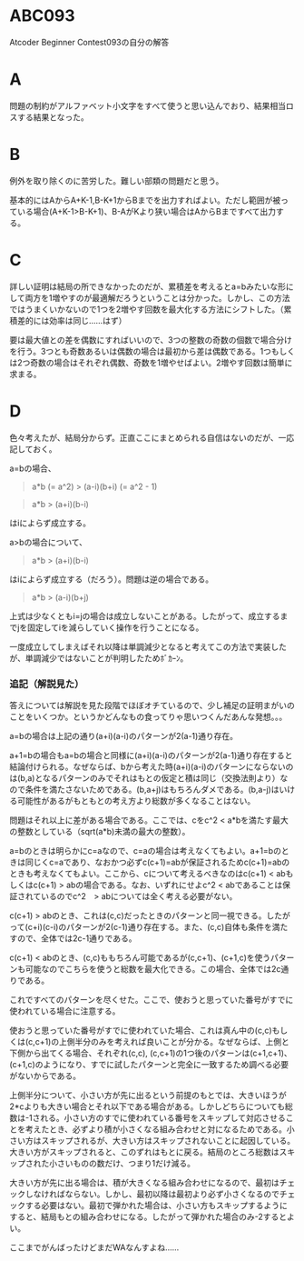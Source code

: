 # ABC093
Atcoder Beginner Contest093の自分の解答

# A
問題の制約がアルファベット小文字をすべて使うと思い込んでおり、結果相当ロスする結果となった。

# B
例外を取り除くのに苦労した。難しい部類の問題だと思う。

基本的にはAからA+K-1,B-K+1からBまでを出力すればよい。ただし範囲が被っている場合(A+K-1>B-K+1)、B-AがKより狭い場合はAからBまですべて出力する。

# C
詳しい証明は結局の所できなかったのだが、累積差を考えるとa=bみたいな形にして両方を1増やすのが最適解だろうということは分かった。しかし、この方法ではうまくいかないので1つを2増やす回数を最大化する方法にシフトした。（累積差的には効率は同じ……はず）

要は最大値との差を偶数にすればいいので、3つの整数の奇数の個数で場合分けを行う。3つとも奇数あるいは偶数の場合は最初から差は偶数である。1つもしくは2つ奇数の場合はそれぞれ偶数、奇数を1増やせばよい。2増やす回数は簡単に求まる。

# D
色々考えたが、結局分からず。正直ここにまとめられる自信はないのだが、一応記しておく。

a=bの場合、

> a*b (= a^2) \> (a-i)(b+i) (= a^2 - 1)

> a*b \> (a+i)(b-i)

はiによらず成立する。

a>bの場合について、

> a*b \> (a+i)(b-i)

はiによらず成立する（だろう）。問題は逆の場合である。

> a*b \> (a-i)(b+j)

上式は少なくともi=jの場合は成立しないことがある。したがって、成立するまでjを固定してiを減らしていく操作を行うことになる。

一度成立してしまえばそれ以降は単調減少となると考えてこの方法で実装したが、単調減少ではないことが判明したためﾎﾞｶｰﾝ。

### 追記（解説見た）
答えについては解説を見た段階でほぼオチているので、少し補足の証明まがいのことをいくつか。というかどんなもの食ってりゃ思いつくんだあんな発想。。。

a=bの場合は上記の通り(a+i)(a-i)のパターンが2(a-1)通り存在。

a+1=bの場合もa=bの場合と同様に(a+i)(a-i)のパターンが2(a-1)通り存在すると結論付けられる。なぜならば、bから考えた時(a+i)(a-i)のパターンにならないのは(b,a)となるパターンのみでそれはもとの仮定と積は同じ（交換法則より）なので条件を満たさないためである。(b,a+j)はもちろんダメである。(b,a-j)はいける可能性があるがもともとの考え方より総数が多くなることはない。

問題はそれ以上に差がある場合である。ここでは、cをc^2 < a*bを満たす最大の整数としている（sqrt(a\*b)未満の最大の整数）。

a=bのときは明らかにc=aなので、c=aの場合は考えなくてもよい。a+1=bのときは同じくc=aであり、なおかつ必ずc(c+1)=abが保証されるためc(c+1)=abのときも考えなくてもよい。ここから、cについて考えるべきなのはc(c+1) < abもしくはc(c+1) > abの場合である。なお、いずれにせよc^2 < abであることは保証されているのでc^2　> abについては全く考える必要がない。

c(c+1) > abのとき、これは(c,c)だったときのパターンと同一視できる。したがって(c+i)(c-i)のパターンが2(c-1)通り存在する。また、(c,c)自体も条件を満たすので、全体では2c-1通りである。

c(c+1) < abのとき、(c,c)ももちろん可能であるが(c,c+1)、(c+1,c)を使うパターンも可能なのでこちらを使うと総数を最大化できる。この場合、全体では2c通りである。

これですべてのパターンを尽くせた。ここで、使おうと思っていた番号がすでに使われている場合に注意する。

使おうと思っていた番号がすでに使われていた場合、これは真ん中の(c,c)もしくは(c,c+1)の上側半分のみを考えれば良いことが分かる。なぜならば、上側と下側から出てくる場合、それぞれ(c,c), (c,c+1)の1つ後のパターンは(c+1,c+1)、(c+1,c)のようになり、すでに試したパターンと完全に一致するため調べる必要がないからである。

上側半分について、小さい方が先に出るという前提のもとでは、大きいほうが2*cよりも大きい場合とそれ以下である場合がある。しかしどちらについても総数は-1される。小さい方のすでに使われている番号をスキップして対応させることを考えたとき、必ずより積が小さくなる組み合わせと対になるためである。小さい方はスキップされるが、大きい方はスキップされないことに起因している。大きい方がスキップされると、このずれはもとに戻る。結局のところ総数はスキップされた小さいものの数だけ、つまり1だけ減る。

大きい方が先に出る場合は、積が大きくなる組み合わせになるので、最初はチェックしなければならない。しかし、最初以降は最初より必ず小さくなるのでチェックする必要はない。最初で弾かれた場合は、小さい方もスキップするようにすると、結局もとの組み合わせになる。したがって弾かれた場合のみ-2するとよい。

ここまでがんばったけどまだWAなんすよね……